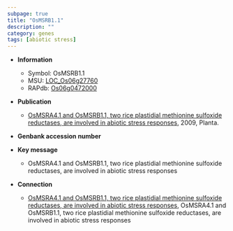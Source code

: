 ```yaml
---
subpage: true
title: "OsMSRB1.1"
description: ""
category: genes
tags: [abiotic stress]
---
```


* **Information**  
    + Symbol: OsMSRB1.1  
    + MSU: [LOC_Os06g27760](http://rice.plantbiology.msu.edu/cgi-bin/ORF_infopage.cgi?orf=LOC_Os06g27760)  
    + RAPdb: [Os06g0472000](http://rapdb.dna.affrc.go.jp/viewer/gbrowse_details/irgsp1?name=Os06g0472000)  

* **Publication**  
    + [OsMSRA4.1 and OsMSRB1.1, two rice plastidial methionine sulfoxide reductases, are involved in abiotic stress responses](http://www.ncbi.nlm.nih.gov/pubmed?term=OsMSRA4.1+and+OsMSRB1.1,+two+rice+plastidial+methionine+sulfoxide+reductases,+are+involved+in+abiotic+stress+responses%5BTitle%5D), 2009, Planta.

* **Genbank accession number**  

* **Key message**  
    + OsMSRA4.1 and OsMSRB1.1, two rice plastidial methionine sulfoxide reductases, are involved in abiotic stress responses

* **Connection**  
    + [OsMSRA4.1 and OsMSRB1.1, two rice plastidial methionine sulfoxide reductases, are involved in abiotic stress responses](http://www.ncbi.nlm.nih.gov/pubmed?term=OsMSRA4.1+and+OsMSRB1.1,+two+rice+plastidial+methionine+sulfoxide+reductases,+are+involved+in+abiotic+stress+responses%5BTitle%5D), OsMSRA4.1 and OsMSRB1.1, two rice plastidial methionine sulfoxide reductases, are involved in abiotic stress responses



